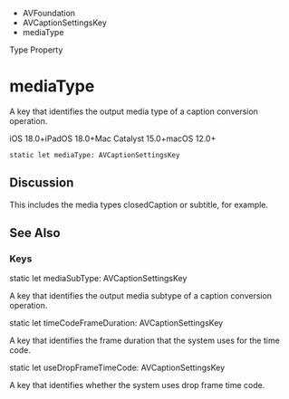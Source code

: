 

- AVFoundation
- AVCaptionSettingsKey
-  mediaType 

Type Property

# mediaType

A key that identifies the output media type of a caption conversion operation.

iOS 18.0+iPadOS 18.0+Mac Catalyst 15.0+macOS 12.0+

``` source
static let mediaType: AVCaptionSettingsKey
```

## Discussion

This includes the media types closedCaption or subtitle, for example.

## See Also

### Keys

static let mediaSubType: AVCaptionSettingsKey

A key that identifies the output media subtype of a caption conversion operation.

static let timeCodeFrameDuration: AVCaptionSettingsKey

A key that identifies the frame duration that the system uses for the time code.

static let useDropFrameTimeCode: AVCaptionSettingsKey

A key that identifies whether the system uses drop frame time code.

